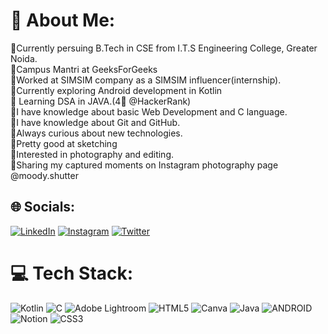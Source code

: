 # 💫 About Me:

🔹Currently persuing B.Tech in CSE from I.T.S Engineering College, Greater Noida.<br>🔹Campus Mantri at GeeksForGeeks<br>🔹Worked at SIMSIM company as a SIMSIM influencer(internship).<br>🔹Currently exploring Android development in Kotlin<br>🔹 Learning DSA in JAVA.(4🌟 @HackerRank)<br>🔹I have knowledge about basic Web Development and  C language.<br>🔹I have knowledge about Git and GitHub.<br>🔹Always curious about new technologies.<br>🔹Pretty good at sketching<br>🔹Interested in photography and editing.<br>🔹Sharing my captured moments on Instagram photography page  @moody.shutter

## 🌐 Socials:

[![LinkedIn](https://img.shields.io/badge/LinkedIn-%230077B5.svg?logo=linkedin&logoColor=white)](https://linkedin.com/in/krish-verma-28a44621a) [![Instagram](https://img.shields.io/badge/Instagram-%23E4405F.svg?logo=Instagram&logoColor=white)](https://instagram.com/krish_verma_7 ) [![Twitter](https://img.shields.io/badge/Twitter-%231DA1F2.svg?logo=Twitter&logoColor=white)](https://twitter.com/Krish_Verma7) 

# 💻 Tech Stack:

![Kotlin](https://img.shields.io/badge/kotlin-%230095D5.svg?style=for-the-badge&logo=kotlin&logoColor=white) ![C](https://img.shields.io/badge/c-%2300599C.svg?style=for-the-badge&logo=c&logoColor=white) ![Adobe Lightroom](https://img.shields.io/badge/Adobe%20Lightroom-31A8FF.svg?style=for-the-badge&logo=Adobe%20Lightroom&logoColor=white) ![HTML5](https://img.shields.io/badge/html5-%23E34F26.svg?style=for-the-badge&logo=html5&logoColor=white) ![Canva](https://img.shields.io/badge/Canva-%2300C4CC.svg?style=for-the-badge&logo=Canva&logoColor=white) ![Java](https://img.shields.io/badge/java-%23ED8B00.svg?style=for-the-badge&logo=java&logoColor=white) ![ANDROID](https://img.shields.io/badge/android-%2320232a.svg?style=for-the-badge&logo=android&logoColor=%a4c639) ![Notion](https://img.shields.io/badge/Notion-%23000000.svg?style=for-the-badge&logo=notion&logoColor=white) ![CSS3](https://img.shields.io/badge/css3-%231572B6.svg?style=for-the-badge&logo=css3&logoColor=white)



<!-- Proudly created with GPRM ( https://gprm.itsvg.in ) -->

